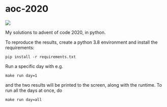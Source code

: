 # aoc-2020

![](https://raw.githubusercontent.com/anguswilliams91/aoc-2020/main/calendar.png)

My solutions to advent of code 2020, in python.

To reproduce the results, create a python 3.8 environment and install the requirements:

```
pip install -r requirements.txt
```

Run a specific day with e.g.

```
make run day=1
```

and the two results will be printed to the screen, along with the runtime.
To run all the days at once, do

```
make run day=all
```




